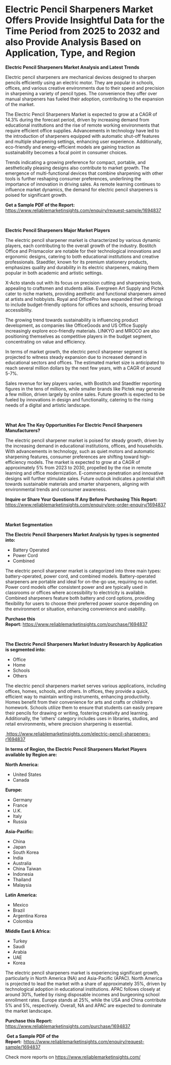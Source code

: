 <p><h1>Electric Pencil Sharpeners Market Offers Provide Insightful Data for the Time Period from 2025 to 2032 and also Provide Analysis Based on Application, Type, and Region</h1></p><p><strong>Electric Pencil Sharpeners Market Analysis and Latest Trends</strong></p>
<p><p>Electric pencil sharpeners are mechanical devices designed to sharpen pencils efficiently using an electric motor. They are popular in schools, offices, and various creative environments due to their speed and precision in sharpening a variety of pencil types. The convenience they offer over manual sharpeners has fueled their adoption, contributing to the expansion of the market.</p><p>The Electric Pencil Sharpeners Market is expected to grow at a CAGR of 14.3% during the forecast period, driven by increasing demand from educational institutions and the rise of remote working environments that require efficient office supplies. Advancements in technology have led to the introduction of sharpeners equipped with automatic shut-off features and multiple sharpening settings, enhancing user experience. Additionally, eco-friendly and energy-efficient models are gaining traction as sustainability becomes a focal point in consumer choices.</p><p>Trends indicating a growing preference for compact, portable, and aesthetically pleasing designs also contribute to market growth. The emergence of multi-functional devices that combine sharpening with other tools is further reshaping consumer preferences, underlining the importance of innovation in driving sales. As remote learning continues to influence market dynamics, the demand for electric pencil sharpeners is poised for significant growth.</p></p>
<p><strong>Get a Sample PDF of the Report:&nbsp;</strong> <a href="https://www.reliablemarketinsights.com/enquiry/request-sample/1694837?utm_campaign=3520&utm_medium=2&utm_source=Github&utm_content=ia&utm_term=05042025&utm_id=electric-pencil-sharpeners">https://www.reliablemarketinsights.com/enquiry/request-sample/1694837</a></p>
<p>&nbsp;</p>
<p><strong>Electric Pencil Sharpeners Major Market Players</strong></p>
<p><p>The electric pencil sharpener market is characterized by various dynamic players, each contributing to the overall growth of the industry. Bostitch Office and Prismacolor are notable for their technological innovations and ergonomic designs, catering to both educational institutions and creative professionals. Staedtler, known for its premium stationery products, emphasizes quality and durability in its electric sharpeners, making them popular in both academic and artistic settings.</p><p>X-Acto stands out with its focus on precision cutting and sharpening tools, appealing to craftsmen and students alike. Evergreen Art Supply and Pictek cater to niche markets, providing aesthetic and functional sharpeners aimed at artists and hobbyists. Royal and OfficePro have expanded their offerings to include budget-friendly options for offices and schools, ensuring broad accessibility.</p><p>The growing trend towards sustainability is influencing product development, as companies like OfficeGoods and US Office Supply increasingly explore eco-friendly materials. LINKYO and MROCO are also positioning themselves as competitive players in the budget segment, concentrating on value and efficiency.</p><p>In terms of market growth, the electric pencil sharpener segment is projected to witness steady expansion due to increased demand in educational sectors and offices. The estimated market size is anticipated to reach several million dollars by the next few years, with a CAGR of around 5-7%.</p><p>Sales revenue for key players varies, with Bostitch and Staedtler reporting figures in the tens of millions, while smaller brands like Pictek may generate a few million, driven largely by online sales. Future growth is expected to be fueled by innovations in design and functionality, catering to the rising needs of a digital and artistic landscape.</p></p>
<p>&nbsp;</p>
<p><strong>What Are The Key Opportunities For Electric Pencil Sharpeners Manufacturers?</strong></p>
<p><p>The electric pencil sharpener market is poised for steady growth, driven by the increasing demand in educational institutions, offices, and households. With advancements in technology, such as quiet motors and automatic sharpening features, consumer preferences are shifting toward high-efficiency models. The market is expected to grow at a CAGR of approximately 5% from 2023 to 2030, propelled by the rise in remote learning and office modernization. E-commerce penetration and innovative designs will further stimulate sales. Future outlook indicates a potential shift towards sustainable materials and smarter sharpeners, aligning with environmental trends and consumer awareness.</p></p>
<p><strong>Inquire or Share Your Questions If Any Before Purchasing This Report:</strong> <a href="https://www.reliablemarketinsights.com/enquiry/pre-order-enquiry/1694837?utm_campaign=3520&utm_medium=2&utm_source=Github&utm_content=ia&utm_term=05042025&utm_id=electric-pencil-sharpeners">https://www.reliablemarketinsights.com/enquiry/pre-order-enquiry/1694837</a></p>
<p>&nbsp;</p>
<p><strong>Market Segmentation</strong></p>
<p><strong>The Electric Pencil Sharpeners Market Analysis by types is segmented into:</strong></p>
<p><ul><li>Battery Operated</li><li>Power Cord</li><li>Combined</li></ul></p>
<p><p>The electric pencil sharpener market is categorized into three main types: battery-operated, power cord, and combined models. Battery-operated sharpeners are portable and ideal for on-the-go use, requiring no outlet. Power cord models offer consistent power and are typically used in classrooms or offices where accessibility to electricity is available. Combined sharpeners feature both battery and cord options, providing flexibility for users to choose their preferred power source depending on the environment or situation, enhancing convenience and usability.</p></p>
<p><strong>Purchase this Report:&nbsp;</strong><a href="https://www.reliablemarketinsights.com/purchase/1694837?utm_campaign=3520&utm_medium=2&utm_source=Github&utm_content=ia&utm_term=05042025&utm_id=electric-pencil-sharpeners">https://www.reliablemarketinsights.com/purchase/1694837</a></p>
<p>&nbsp;</p>
<p><strong>The Electric Pencil Sharpeners Market Industry Research by Application is segmented into:</strong></p>
<p><ul><li>Office</li><li>Home</li><li>Schools</li><li>Others</li></ul></p>
<p><p>The electric pencil sharpeners market serves various applications, including offices, homes, schools, and others. In offices, they provide a quick, efficient way to maintain writing instruments, enhancing productivity. Homes benefit from their convenience for arts and crafts or children's homework. Schools utilize them to ensure that students can easily prepare their pencils for drawing or writing, fostering creativity and learning. Additionally, the 'others' category includes uses in libraries, studios, and retail environments, where precision sharpening is essential.</p></p>
<p><a href="https://www.reliablemarketinsights.com/electric-pencil-sharpeners-r1694837?utm_campaign=3520&utm_medium=2&utm_source=Github&utm_content=ia&utm_term=05042025&utm_id=electric-pencil-sharpeners">&nbsp;https://www.reliablemarketinsights.com/electric-pencil-sharpeners-r1694837</a></p>
<p><strong>In terms of Region, the Electric Pencil Sharpeners Market Players available by Region are:</strong></p>
<p>
    <p> <strong> North America: </strong>
        <ul>
            <li>United States</li>
            <li>Canada</li>
        </ul>
        </p> 
    <p> <strong> Europe: </strong>
        <ul>
            <li>Germany</li>
            <li>France</li>
            <li>U.K.</li>
            <li>Italy</li>
            <li>Russia</li>
        </ul>
        </p> 
    <p> <strong> Asia-Pacific: </strong>
        <ul>
            <li>China</li>
            <li>Japan</li>
            <li>South Korea</li>
            <li>India</li>
            <li>Australia</li>
            <li>China Taiwan</li>
            <li>Indonesia</li>
            <li>Thailand</li>
            <li>Malaysia</li>
        </ul>
        </p> 
    <p> <strong> Latin America: </strong>
        <ul>
            <li>Mexico</li>
            <li>Brazil</li>
            <li>Argentina Korea</li>
            <li>Colombia</li>
        </ul>
        </p> 
    <p> <strong> Middle East & Africa: </strong>
        <ul>
            <li>Turkey</li>
            <li>Saudi</li>
            <li>Arabia</li>
            <li>UAE</li>
            <li>Korea</li>
        </ul>
    </p>
    </p>
<p><p>The electric pencil sharpeners market is experiencing significant growth, particularly in North America (NA) and Asia-Pacific (APAC). North America is projected to lead the market with a share of approximately 35%, driven by technological adoption in educational institutions. APAC follows closely at around 30%, fueled by rising disposable incomes and burgeoning school enrollment rates. Europe stands at 25%, while the USA and China contribute 5% and 5%, respectively. Overall, NA and APAC are expected to dominate the market landscape.</p></p>
<p><strong>Purchase this Report: </strong><a href="https://www.reliablemarketinsights.com/purchase/1694837?utm_campaign=3520&utm_medium=2&utm_source=Github&utm_content=ia&utm_term=05042025&utm_id=electric-pencil-sharpeners">https://www.reliablemarketinsights.com/purchase/1694837</a></p>
<p>&nbsp;<strong>Get a Sample PDF of the Report:&nbsp;&nbsp;</strong><a href="https://www.reliablemarketinsights.com/enquiry/request-sample/1694837?utm_campaign=3520&utm_medium=2&utm_source=Github&utm_content=ia&utm_term=05042025&utm_id=electric-pencil-sharpeners">https://www.reliablemarketinsights.com/enquiry/request-sample/1694837</a></p>
<p><strong></strong></p>
<p>Check more reports on <a href="https://www.reliablemarketinsights.com/?utm_campaign=3520&utm_medium=2&utm_source=Github&utm_content=ia&utm_term=05042025&utm_id=electric-pencil-sharpeners">https://www.reliablemarketinsights.com/</a></p>
